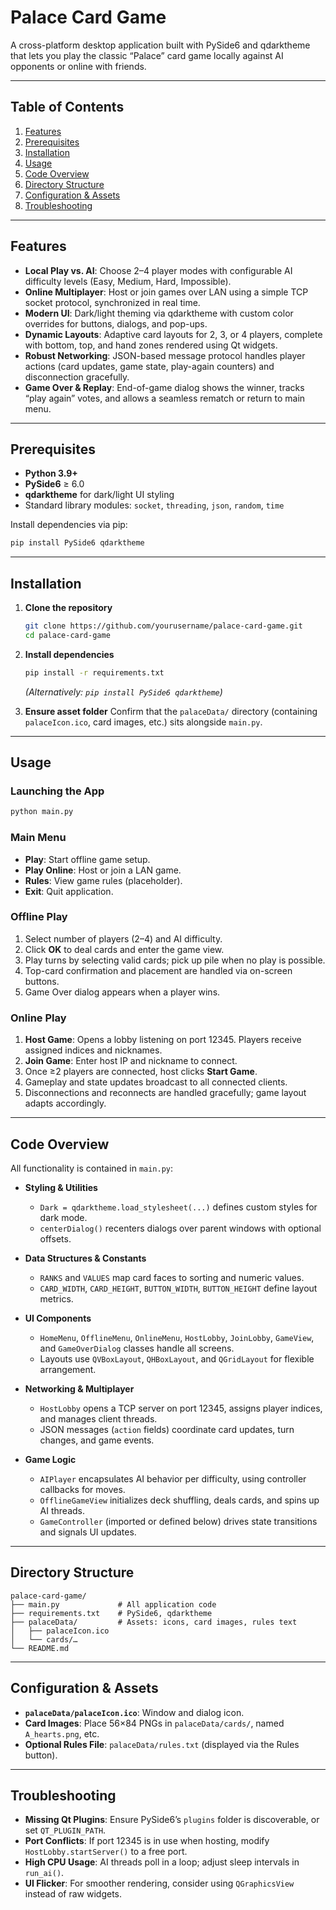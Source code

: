 # Palace Card Game

A cross-platform desktop application built with PySide6 and qdarktheme that lets you play the classic “Palace” card game locally against AI opponents or online with friends.

---

## Table of Contents

1. [Features](#features)
2. [Prerequisites](#prerequisites)
3. [Installation](#installation)
4. [Usage](#usage)
5. [Code Overview](#code-overview)
6. [Directory Structure](#directory-structure)
7. [Configuration & Assets](#configuration--assets)
8. [Troubleshooting](#troubleshooting)

---

## Features

* **Local Play vs. AI**: Choose 2–4 player modes with configurable AI difficulty levels (Easy, Medium, Hard, Impossible).&#x20;
* **Online Multiplayer**: Host or join games over LAN using a simple TCP socket protocol, synchronized in real time.&#x20;
* **Modern UI**: Dark/light theming via qdarktheme with custom color overrides for buttons, dialogs, and pop-ups.&#x20;
* **Dynamic Layouts**: Adaptive card layouts for 2, 3, or 4 players, complete with bottom, top, and hand zones rendered using Qt widgets.&#x20;
* **Robust Networking**: JSON-based message protocol handles player actions (card updates, game state, play-again counters) and disconnection gracefully.&#x20;
* **Game Over & Replay**: End-of-game dialog shows the winner, tracks “play again” votes, and allows a seamless rematch or return to main menu.&#x20;

---

## Prerequisites

* **Python 3.9+**
* **PySide6** ≥ 6.0
* **qdarktheme** for dark/light UI styling
* Standard library modules: `socket`, `threading`, `json`, `random`, `time`

Install dependencies via pip:

```bash
pip install PySide6 qdarktheme
```

---

## Installation

1. **Clone the repository**

   ```bash
   git clone https://github.com/yourusername/palace-card-game.git
   cd palace-card-game
   ```

2. **Install dependencies**

   ```bash
   pip install -r requirements.txt
   ```

   *(Alternatively: `pip install PySide6 qdarktheme`)*

3. **Ensure asset folder**
   Confirm that the `palaceData/` directory (containing `palaceIcon.ico`, card images, etc.) sits alongside `main.py`.

---

## Usage

### Launching the App

```bash
python main.py
```

### Main Menu

* **Play**: Start offline game setup.
* **Play Online**: Host or join a LAN game.
* **Rules**: View game rules (placeholder).
* **Exit**: Quit application.

### Offline Play

1. Select number of players (2–4) and AI difficulty.
2. Click **OK** to deal cards and enter the game view.
3. Play turns by selecting valid cards; pick up pile when no play is possible.
4. Top-card confirmation and placement are handled via on-screen buttons.
5. Game Over dialog appears when a player wins.

### Online Play

1. **Host Game**: Opens a lobby listening on port 12345. Players receive assigned indices and nicknames.
2. **Join Game**: Enter host IP and nickname to connect.
3. Once ≥2 players are connected, host clicks **Start Game**.
4. Gameplay and state updates broadcast to all connected clients.
5. Disconnections and reconnects are handled gracefully; game layout adapts accordingly.

---

## Code Overview

All functionality is contained in `main.py`:

* **Styling & Utilities**

  * `Dark = qdarktheme.load_stylesheet(...)` defines custom styles for dark mode.
  * `centerDialog()` recenters dialogs over parent windows with optional offsets.&#x20;

* **Data Structures & Constants**

  * `RANKS` and `VALUES` map card faces to sorting and numeric values.
  * `CARD_WIDTH`, `CARD_HEIGHT`, `BUTTON_WIDTH`, `BUTTON_HEIGHT` define layout metrics.&#x20;

* **UI Components**

  * `HomeMenu`, `OfflineMenu`, `OnlineMenu`, `HostLobby`, `JoinLobby`, `GameView`, and `GameOverDialog` classes handle all screens.&#x20;
  * Layouts use `QVBoxLayout`, `QHBoxLayout`, and `QGridLayout` for flexible arrangement.&#x20;

* **Networking & Multiplayer**

  * `HostLobby` opens a TCP server on port 12345, assigns player indices, and manages client threads.
  * JSON messages (`action` fields) coordinate card updates, turn changes, and game events.&#x20;

* **Game Logic**

  * `AIPlayer` encapsulates AI behavior per difficulty, using controller callbacks for moves.
  * `OfflineGameView` initializes deck shuffling, deals cards, and spins up AI threads.&#x20;
  * `GameController` (imported or defined below) drives state transitions and signals UI updates.

---

## Directory Structure

```
palace-card-game/
├── main.py             # All application code
├── requirements.txt    # PySide6, qdarktheme
├── palaceData/         # Assets: icons, card images, rules text
│   ├── palaceIcon.ico
│   └── cards/… 
└── README.md
```

---

## Configuration & Assets

* **`palaceData/palaceIcon.ico`**: Window and dialog icon.
* **Card Images**: Place 56×84 PNGs in `palaceData/cards/`, named `A_hearts.png`, etc.
* **Optional Rules File**: `palaceData/rules.txt` (displayed via the Rules button).

---

## Troubleshooting

* **Missing Qt Plugins**: Ensure PySide6’s `plugins` folder is discoverable, or set `QT_PLUGIN_PATH`.
* **Port Conflicts**: If port 12345 is in use when hosting, modify `HostLobby.startServer()` to a free port.
* **High CPU Usage**: AI threads poll in a loop; adjust sleep intervals in `run_ai()`.
* **UI Flicker**: For smoother rendering, consider using `QGraphicsView` instead of raw widgets.
